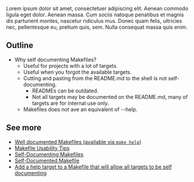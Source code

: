 Lorem ipsum dolor sit amet, consectetuer adipiscing elit. Aenean commodo ligula
eget dolor. Aenean massa. Cum sociis natoque penatibus et magnis dis parturient
montes, nascetur ridiculus mus. Donec quam felis, ultricies nec, pellentesque
eu, pretium quis, sem. Nulla consequat massa quis enim.

## Outline

- Why self documenting Makefiles?
  - Useful for projects with a lot of targets.
  - Useful when you forgot the available targets.
  - Cutting and pasting from the README.md to the shell is not self-documenting.
    - READMEs can be outdated.
    - Not all targets may be documented on the README.md, many of targets are
      for internal use only.
  - Makefiles does not ave an equivalent of --help.

## See more

- [Well documented Makefiles (available via `make help`)](https://suva.sh/posts/well-documented-makefiles/)
- [Makefile Usability Tips](http://blog.testdouble.com/posts/2017-04-17-makefile-usability-tips)
- [Self-Documenting Makefiles](https://www.client9.com/self-documenting-makefiles/)
- [Self-Documented Makefile](https://marmelab.com/blog/2016/02/29/auto-documented-makefile.html)
- [Add a help target to a Makefile that will allow all targets to be self documenting](https://gist.github.com/prwhite/8168133)
